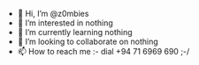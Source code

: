 - 👋 Hi, I’m @z0mbies
- 👀 I’m interested in nothing
- 🌱 I’m currently learning nothing
- 💞️ I’m looking to collaborate on nothing
- 📫 How to reach me :- dial +94 71 6969 690 ;-/

